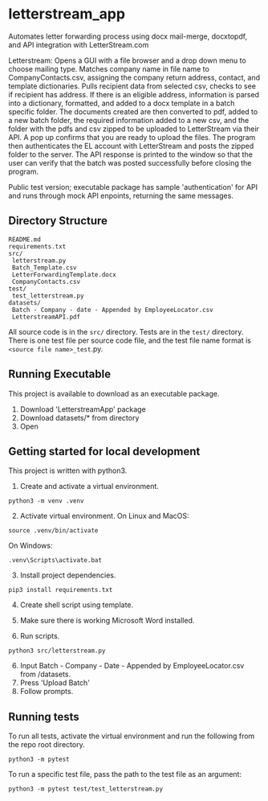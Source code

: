 # letterstream_app

Automates letter forwarding process using docx mail-merge, docxtopdf, and API integration with LetterStream.com

Letterstream: Opens a GUI with a file browser and a drop down menu to choose mailing type. Matches company name in file name to CompanyContacts.csv, assigning the company return address, contact, and template dictionaries. Pulls recipient data from selected csv, checks to see if recipient has address. If there is an eligible address, information is parsed into a dictionary, formatted, and added to a docx template in a batch specific folder. The documents created are then converted to pdf, added to a new batch folder, the required information added to a new csv, and the folder with the pdfs and csv zipped to be uploaded to LetterStream via their API. A pop up confirms that you are ready to upload the files. The program then authenticates the EL account with LetterStream and posts the zipped folder to the server. The API response is printed to the window so that the user can verify that the batch was posted successfully before closing the program.

Public test version; executable package has sample 'authentication' for API and runs through mock API enpoints, returning the same messages.

## Directory Structure
```
README.md
requirements.txt
src/
 letterstream.py
 Batch_Template.csv
 LetterForwardingTemplate.docx
 CompanyContacts.csv
test/
 test_letterstream.py
datasets/
 Batch - Company - date - Appended by EmployeeLocator.csv
 LetterstreamAPI.pdf
```
All source code is in the `src/` directory. Tests are in the `test/` directory. There is one test file per source code file, and the test file name format is `<source file name>_test`.py.

## Running Executable
This project is available to download as an executable package.

1. Download 'LetterstreamApp' package
2. Download datasets/* from directory 
3. Open 

## Getting started for local development
This project is written with python3. 
1. Create and activate a virtual environment.
```
python3 -m venv .venv
```
2. Activate virtual environment.
On Linux and MacOS:
```
source .venv/bin/activate
```
On Windows:
```
.venv\Scripts\activate.bat
```
3. Install project dependencies.
```
pip3 install requirements.txt
```
4. Create shell script using template.

5. Make sure there is working Microsoft Word installed.

5. Run scripts.
```
python3 src/letterstream.py
```
6. Input Batch - Company - Date - Appended by EmployeeLocator.csv from /datasets.
7. Press 'Upload Batch'
8. Follow prompts.

## Running tests
To run all tests, activate the virtual environment and run the following from the repo root directory.
```
python3 -m pytest
```
To run a specific test file, pass the path to the test file as an argument:
```
python3 -m pytest test/test_letterstream.py
```

